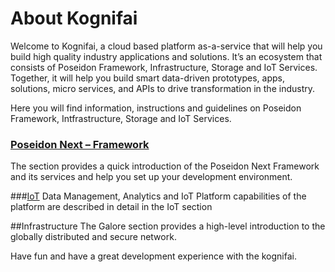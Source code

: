 # About Kognifai
Welcome to Kognifai, a cloud based platform as-a-service that will help you build high quality industry applications and solutions. 
It’s an ecosystem that consists of Poseidon Framework, Infrastructure, Storage and IoT Services. 
Together, it will help you build smart data-driven prototypes, apps, solutions, micro services, and APIs to drive transformation in the industry.

Here you will find information, instructions and guidelines on Poseidon Framework, Intfrastructure, Storage and IoT Services. 

### [Poseidon Next – Framework](https://github.com/kognifai/PoseidonNext-Framework/wiki)
The section provides a quick introduction of the Poseidon Next Framework and its services and help you set up your development environment. 

###[IoT](https://github.com/kognifai/IoT/wiki)
Data Management, Analytics and IoT Platform capabilities of the platform are described in detail in the IoT section 
 
##Infrastructure 
The Galore section provides a high-level introduction to the globally distributed and secure network.

Have fun and have a great development experience with the kognifai.

